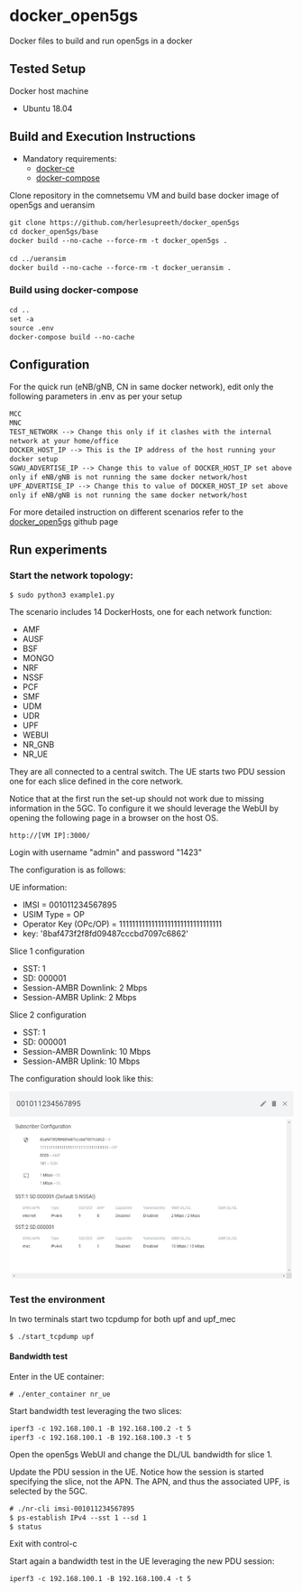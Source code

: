 # docker_open5gs
Docker files to build and run open5gs in a docker

## Tested Setup

Docker host machine

- Ubuntu 18.04

## Build and Execution Instructions

* Mandatory requirements:
	* [docker-ce](https://docs.docker.com/install/linux/docker-ce/ubuntu)
	* [docker-compose](https://docs.docker.com/compose)


Clone repository in the comnetsemu VM and build base docker image of open5gs and ueransim

```
git clone https://github.com/herlesupreeth/docker_open5gs
cd docker_open5gs/base
docker build --no-cache --force-rm -t docker_open5gs .

cd ../ueransim
docker build --no-cache --force-rm -t docker_ueransim .
```

### Build using docker-compose

```
cd ..
set -a
source .env
docker-compose build --no-cache

```

## Configuration

For the quick run (eNB/gNB, CN in same docker network), edit only the following parameters in .env as per your setup

```
MCC
MNC
TEST_NETWORK --> Change this only if it clashes with the internal network at your home/office
DOCKER_HOST_IP --> This is the IP address of the host running your docker setup
SGWU_ADVERTISE_IP --> Change this to value of DOCKER_HOST_IP set above only if eNB/gNB is not running the same docker network/host
UPF_ADVERTISE_IP --> Change this to value of DOCKER_HOST_IP set above only if eNB/gNB is not running the same docker network/host
```

For more detailed instruction on different scenarios refer to the [docker_open5gs](https://github.com/herlesupreeth/docker_open5gs) github page

## Run experiments

### Start the network topology:
```
$ sudo python3 example1.py
```

The scenario includes 14 DockerHosts, one for each network function:
* AMF
* AUSF
* BSF
* MONGO
* NRF
* NSSF
* PCF
* SMF
* UDM
* UDR
* UPF
* WEBUI
* NR_GNB
* NR_UE

They are all connected to a central switch.
The UE starts two PDU session one for each slice defined in the core network.

Notice that at the first run the set-up should not work due to missing information in the 5GC.
To configure it we should leverage the WebUI by opening the following page in a browser on the host OS.
```
http://[VM IP]:3000/
```

Login with username "admin" and password "1423"

The configuration is as follows:

UE information:
- IMSI = 001011234567895
- USIM Type = OP
- Operator Key (OPc/OP) = 11111111111111111111111111111111
- key: '8baf473f2f8fd09487cccbd7097c6862'

Slice 1 configuration
- SST: 1
- SD: 000001
- Session-AMBR Downlink: 2 Mbps
- Session-AMBR Uplink: 2 Mbps

Slice 2 configuration
- SST: 1
- SD: 000001
- Session-AMBR Downlink: 10 Mbps
- Session-AMBR Uplink: 10 Mbps

The configuration should look like this:

<img src="./images/WebUI_config.JPG" title="./images/WebUI_config.JPG" width=800px></img>

### Test the environment

In two terminals start two tcpdump for both upf and upf_mec

``` 
$ ./start_tcpdump upf
``` 

#### Bandwidth test

Enter in the UE container:
``` 
# ./enter_container nr_ue
``` 

Start bandwidth test leveraging the two slices:
``` 
iperf3 -c 192.168.100.1 -B 192.168.100.2 -t 5
iperf3 -c 192.168.100.1 -B 192.168.100.3 -t 5
``` 

Open the open5gs WebUI and change the DL/UL bandwidth for slice 1.

Update the PDU session in the UE. Notice how the session is started specifying the slice, not the APN. The APN, and thus the associated UPF, is selected by the 5GC.

```
# ./nr-cli imsi-001011234567895
$ ps-establish IPv4 --sst 1 --sd 1
$ status
```
Exit with control-c

Start again a bandwidth test in the UE leveraging the new PDU session:
``` 
iperf3 -c 192.168.100.1 -B 192.168.100.4 -t 5
```
